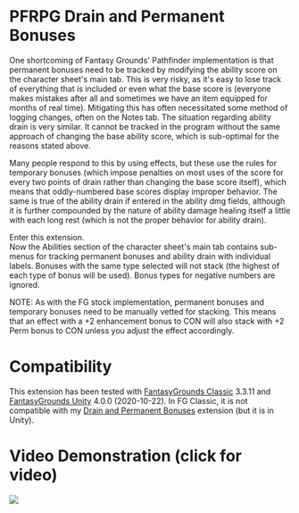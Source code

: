 # PFRPG Drain and Permanent Bonuses
One shortcoming of Fantasy Grounds' Pathfinder implementation is that  permanent bonuses need to be tracked by modifying the ability score on  the character sheet's main tab. This is very risky, as it's easy to lose  track of everything that is included or even what the base score is (everyone makes mistakes after all and sometimes we have an item  equipped for months of real time). Mitigating this has often  necessitated some method of logging changes, often on the Notes tab. The situation regarding ability drain is very similar. It cannot be  tracked in the program without the same approach of changing the base  ability score, which is sub-optimal for the reasons stated above.

Many people respond to this by using effects, but these use the rules for temporary bonuses (which impose penalties on most uses of the score for every two points of drain rather than changing the base score  itself), which means that oddly-numbered base scores display improper behavior. The same is true of the ability drain if entered in the ability dmg fields, although it is further compounded by the nature of ability damage healing itself a little with each long rest (which is not the proper behavior for ability drain).

Enter this extension.<br>
Now the Abilities section of the character sheet's main tab contains sub-menus for tracking permanent bonuses and ability drain with individual labels. Bonuses with the same type selected will not stack (the highest of each type of bonus will be used). Bonus types for negative numbers are ignored.

NOTE: As with the FG stock implementation, permanent bonuses and temporary bonuses need to be manually vetted for stacking. This means that an effect with a +2 enhancement bonus to CON will also stack with +2 Perm bonus to CON unless you adjust the effect accordingly.

# Compatibility
This extension has been tested with [FantasyGrounds Classic](https://www.fantasygrounds.com/home/FantasyGroundsClassic.php) 3.3.11 and [FantasyGrounds Unity](https://www.fantasygrounds.com/home/FantasyGroundsUnity.php) 4.0.0 (2020-10-22). In FG Classic, it is not compatible with my [Drain and Permanent Bonuses](https://github.com/bmos/FG-PFRPG-Drain-and-Permanent-Bonuses) extension (but it is in Unity).

# Video Demonstration (click for video)
[<img src="https://i.ytimg.com/vi_webp/TVdIZTwUvF8/hqdefault.webp">](https://youtu.be/TVdIZTwUvF8)
